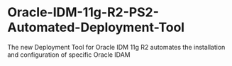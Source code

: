 Oracle-IDM-11g-R2-PS2-Automated-Deployment-Tool
===============================================

The new Deployment Tool for Oracle IDM 11g R2 automates the installation and configuration of specific Oracle IDAM
